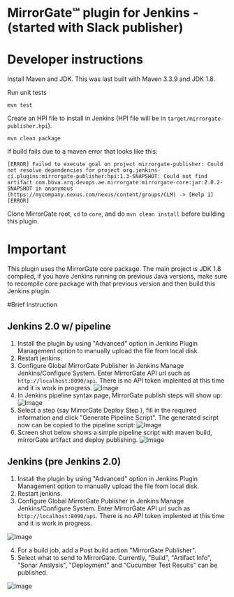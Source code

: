 # MirrorGate℠ plugin for Jenkins - (started with Slack publisher)

# Developer instructions

Install Maven and JDK.  This was last built with Maven 3.3.9 and JDK 1.8. 

Run unit tests

    mvn test

Create an HPI file to install in Jenkins (HPI file will be in `target/mirrorgate-publisher.hpi`).

    mvn clean package 

If build fails due to a maven error that looks like this:

`[ERROR] Failed to execute goal on project mirrorgate-publisher: Could not resolve dependencies for project org.jenkins-ci.plugins:mirrorgate-publisher:hpi:1.3-SNAPSHOT: Could not find artifact com.bbva.arq.devops.ae.mirrorgate:mirrorgate-core:jar:2.0.2-SNAPSHOT in anonymous (https://mycompany.nexus.com/nexus/content/groups/CLM) -> [Help 1][ERROR]`

Clone MirrorGate root, `cd` to `core`, and do `mvn clean install` before building this plugin.


# Important
This plugin uses the MirrorGate core package. The main project is JDK 1.8 compiled, if you have Jenkins running on previous Java versions, make sure to recompile core package with that previous version and then build this Jenkins plugin.

#Brief Instruction
## Jenkins 2.0 w/ pipeline 
1. Install the plugin by using "Advanced" option in Jenkins Plugin Management option to manually upload the file from local disk.
2. Restart jenkins.
3. Configure Global MirrorGate Publisher in Jenkins Manage Jenkins/Configure System. Enter MirrorGate API url such as `http://localhost:8090/api`. There is no API token implented at this time and it is work in progress.
![Image](../media/images/jenkins-global.png)
4. In Jenkins pipeline syntax page, MirrorGate publish steps will show up:
![Image](../media/images/jenkins2.0-steplist.png)
5. Select a step (say MirrorGate Deploy Step ), fill in the required information and click "Generate Pipeline Script". The generated scirpt now can be copied to the pipeline script:
![Image](../media/images/jenkins2.0-mirrorGate-deploy-step.png)
6. Screen shot below shows a simple pipeline script with maven build, mirrorGate artifact and deploy publishing.
![Image](../media/images/jenkins2.0-pipeline-deploy-publish.png)

## Jenkins (pre Jenkins 2.0) 

1. Install the plugin by using "Advanced" option in Jenkins Plugin Management option to manually upload the file from local disk.
2. Restart jenkins.
3. Configure Global MirrorGate Publisher in Jenkins Manage Jenkins/Configure System. Enter MirrorGate API url such as `http://localhost:8090/api`. There is no API token implented at this time and it is work in progress.

![Image](../media/images/jenkins-global.png)

4. For a build job, add a Post build action "MirrorGate Publisher". 
5. Select what to send to MirrorGate. Currently, "Build", "Artifact Info", "Sonar Anslysis", "Deployment" and "Cucumber Test Results" can be published. 

![Image](../media/images/jenkins-job-config.png)

